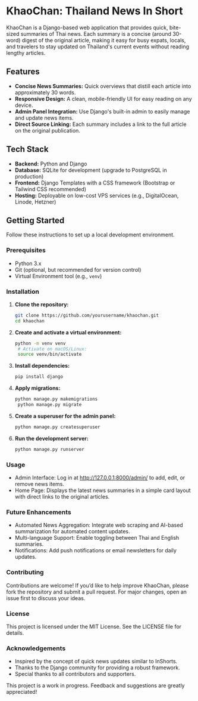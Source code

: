 # KhaoChan: Thailand News In Short

KhaoChan is a Django-based web application that provides quick, bite-sized summaries of Thai news. Each summary is a concise (around 30-word) digest of the original article, making it easy for busy expats, locals, and travelers to stay updated on Thailand's current events without reading lengthy articles.

## Features

- **Concise News Summaries:** Quick overviews that distill each article into approximately 30 words.
- **Responsive Design:** A clean, mobile-friendly UI for easy reading on any device.
- **Admin Panel Integration:** Use Django's built-in admin to easily manage and update news items.
- **Direct Source Linking:** Each summary includes a link to the full article on the original publication.

## Tech Stack

- **Backend:** Python and Django
- **Database:** SQLite for development (upgrade to PostgreSQL in production)
- **Frontend:** Django Templates with a CSS framework (Bootstrap or Tailwind CSS recommended)
- **Hosting:** Deployable on low-cost VPS services (e.g., DigitalOcean, Linode, Hetzner)

## Getting Started

Follow these instructions to set up a local development environment.

### Prerequisites

- Python 3.x
- Git (optional, but recommended for version control)
- Virtual Environment tool (e.g., `venv`)

### Installation

1. **Clone the repository:**
   ```bash
   git clone https://github.com/yourusername/khaochan.git
   cd khaochan
   ```

2. **Create and activate a virtual environment:**
   ```bash
   python -m venv venv
    # Activate on macOS/Linux:
    source venv/bin/activate
   ```
3. **Install dependencies:**
   ```bash
   pip install django
   ```
4. **Apply migrations:**
   ```bash
   python manage.py makemigrations
    python manage.py migrate
   ``` 
5. **Create a superuser for the admin panel:**
   ```bash
   python manage.py createsuperuser
   ```
6. **Run the development server:**
   ```bash
   python manage.py runserver
   ```
   
### Usage

- Admin Interface: Log in at http://127.0.0.1:8000/admin/ to add, edit, or remove news items.
- Home Page: Displays the latest news summaries in a simple card layout with direct links to the original articles.

### Future Enhancements

- Automated News Aggregation: Integrate web scraping and AI-based summarization for automated content updates.
- Multi-language Support: Enable toggling between Thai and English summaries.
- Notifications: Add push notifications or email newsletters for daily updates.

### Contributing

Contributions are welcome! If you’d like to help improve KhaoChan, please fork the repository and submit a pull request. For major changes, open an issue first to discuss your ideas.

### License

This project is licensed under the MIT License. See the LICENSE file for details.

### Acknowledgements

- Inspired by the concept of quick news updates similar to InShorts.
- Thanks to the Django community for providing a robust framework.
- Special thanks to all contributors and supporters.

This project is a work in progress. Feedback and suggestions are greatly appreciated!

